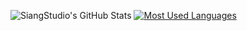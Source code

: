 ![SiangStudio's GitHub Stats](https://github-readme-stats.vercel.app/api?username=SiangStudioGit&show_icons=true&theme=graywhite)
[![Most Used Languages](https://github-readme-stats.vercel.app/api/top-langs/?username=SiangStudioGit&layout=compact&theme=graywhite)](https://github.com/SiangStudioGit)

  ##

